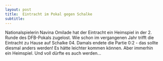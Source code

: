 ```yaml
---
layout: post
title:  Eintracht im Pokal gegen Schalke
subtitle:  
---
```


Nationalspielerin Navina Omilade hat der Eintracht ein Heimspiel in der 2. Runde des DFB-Pokals zugelost. Wie schon im vergangenen Jahr trifft die Eintracht zu Hause auf Schalke 04. Damals endete die Partie 0:2 - das sollte diesmal anders werden! Es hätte leichter kommen können. Aber immerhin ein Heimspiel. Und voll dürfte es auch werden...


